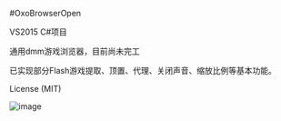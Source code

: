 #OxoBrowserOpen

VS2015 C#项目

通用dmm游戏浏览器，目前尚未完工

已实现部分Flash游戏提取、顶置、代理、关闭声音、缩放比例等基本功能。

License (MIT)

![image](https://coding.net/u/aiqinxuancai/p/OxoBrowserOpen/git/raw/master/img/oxo.png)




